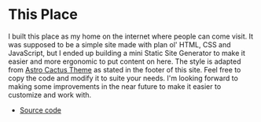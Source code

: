 # This Place

I built this place as my home on the internet where people can come visit. It was supposed to be a simple site made with plan ol' HTML, CSS and JavaScript, but I ended up building a mini Static Site Generator to make it easier and more ergonomic to put content on here. The style is adapted from [Astro Cactus Theme](https://astro-theme-cactus.netlify.app/) as stated in the footer of this site. Feel free to copy the code and modify it to suite your needs. I'm looking forward to making some improvements in the near future to make it easier to customize and work with.

- [Source code](https://github.com/paglobal/paglobal.github.io)
